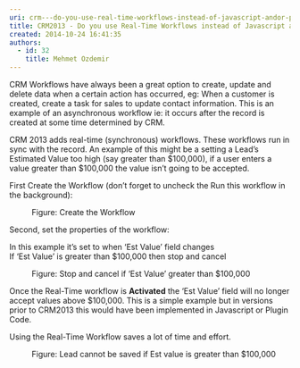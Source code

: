 ```yaml
---
uri: crm---do-you-use-real-time-workflows-instead-of-javascript-andor-plugin-code
title: CRM2013 - Do you use Real-Time Workflows instead of Javascript and/or Plugin Code?
created: 2014-10-24 16:41:35
authors:
  - id: 32
    title: Mehmet Ozdemir
---
```





<span class='intro'> <p class="p1">CRM Workflows have always been a great option to create, update and delete data when a certain action has occurred, eg&#58; When a customer is created, create a task for sales to update contact information. This is an example of an asynchronous workflow ie&#58; it occurs after the record is created at some time determined by CRM.</p><p class="p1">CRM 2013 adds real-time (synchronous) workflows. These workflows run in sync with the record. An example of this might be a setting a Lead’s Estimated Value too high (say greater than $100,000), if a user enters a value greater than $100,000 the value isn’t going to be accepted.</p> </span>

<p>​First Create the Workflow (don’t forget to uncheck the Run this workflow in the background)&#58;</p><dl class="image"><dt><img src="/PublishingImages/realtime-workflow.png" alt="" /></dt><dd>Figure&#58; Create the Workflow </dd></dl><p class="p1">Second, set the properties of the workflow&#58;</p><p class="p1">In this example it’s set to when ‘Est Value’ field changes<br>
If ‘Est Value’ is greater than $100,000 then stop and cancel</p><dl class="image"><dt><img src="/PublishingImages/realtime-workflow-2.png" alt="" /></dt><dd>Figure&#58; Stop and cancel if ‘Est Value’ greater than $100,000</dd></dl><p class="p1">​Once the Real-Time workflow is <strong>Activated</strong> the ‘Est Value’ field will no longer accept values above $100,000. This is a simple example but in versions prior to CRM2013 this would have been implemented in Javascript or Plugin Code.</p><p class="p1">Using the Real-Time Workflow saves a lot of time and effort.</p><dl class="image"><dt><img src="/PublishingImages/realtime-workflow-3.png" alt="" /></dt><dd>Figure&#58; Lead cannot be saved if Est value is greater than $100,000</dd></dl>


